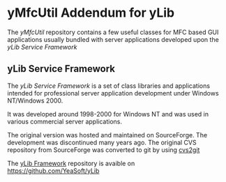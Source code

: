 yMfcUtil Addendum for yLib
==========================

The _yMfcUtil_ repository contains a few useful classes for MFC based
GUI applications usually bundled with server applications developed
upon the _yLib Service Framework_


yLib Service Framework
----------------------

The _yLib Service Framework_ is a set of class libraries and applications
intended for professional server application development under
Windows NT/Windows 2000.

It was developed around 1998-2000 for Windows NT and was used in various
commercial server applications.

The original version was hosted and maintained on SourceForge. The development
was discontinued many years ago. The original CVS repository from SourceForge
was converted to git by using [cvs2git](http://cvs2svn.tigris.org/cvs2git.html)

The [yLib Framework](https://github.com/YeaSoft/yLib) repository is avaible on
https://github.com/YeaSoft/yLib
